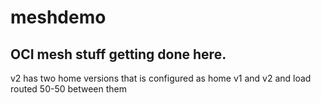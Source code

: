 # meshdemo

## OCI mesh stuff getting done here.

v2 has two home versions that is configured as home v1 and v2 and load routed 50-50 between them